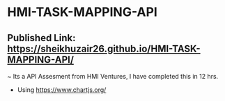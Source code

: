 # HMI-TASK-MAPPING-API

## Published Link: https://sheikhuzair26.github.io/HMI-TASK-MAPPING-API/
 
~ Its a API Assesment from HMI Ventures, I have completed this in 12 hrs.

- Using https://www.chartjs.org/

